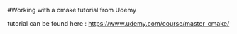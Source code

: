 #Working with a cmake tutorial from Udemy

tutorial can be found here : https://www.udemy.com/course/master_cmake/
